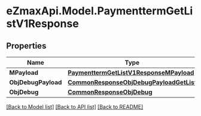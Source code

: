 
# eZmaxApi.Model.PaymenttermGetListV1Response

## Properties

Name | Type | Description | Notes
------------ | ------------- | ------------- | -------------
**MPayload** | [**PaymenttermGetListV1ResponseMPayload**](PaymenttermGetListV1ResponseMPayload.md) |  | 
**ObjDebugPayload** | [**CommonResponseObjDebugPayloadGetList**](CommonResponseObjDebugPayloadGetList.md) |  | [optional] 
**ObjDebug** | [**CommonResponseObjDebug**](CommonResponseObjDebug.md) |  | [optional] 

[[Back to Model list]](../README.md#documentation-for-models)
[[Back to API list]](../README.md#documentation-for-api-endpoints)
[[Back to README]](../README.md)

